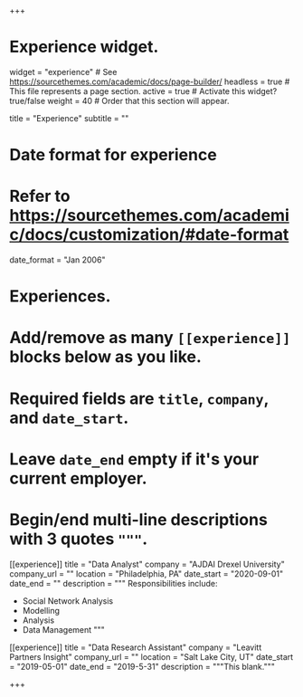 +++
# Experience widget.
widget = "experience"  # See https://sourcethemes.com/academic/docs/page-builder/
headless = true  # This file represents a page section.
active = true  # Activate this widget? true/false
weight = 40  # Order that this section will appear.

title = "Experience"
subtitle = ""

# Date format for experience
#   Refer to https://sourcethemes.com/academic/docs/customization/#date-format
date_format = "Jan 2006"

# Experiences.
#   Add/remove as many `[[experience]]` blocks below as you like.
#   Required fields are `title`, `company`, and `date_start`.
#   Leave `date_end` empty if it's your current employer.
#   Begin/end multi-line descriptions with 3 quotes `"""`.
[[experience]]
  title = "Data Analyst"
  company = "AJDAI Drexel University"
  company_url = ""
  location = "Philadelphia, PA"
  date_start = "2020-09-01"
  date_end = ""
  description = """
  Responsibilities include:
  
  * Social Network Analysis
  * Modelling
  * Analysis
  * Data Management
  """

[[experience]]
  title = "Data Research Assistant"
  company = "Leavitt Partners Insight"
  company_url = ""
  location = "Salt Lake City, UT"
  date_start = "2019-05-01"
  date_end = "2019-5-31"
    description = """This blank."""

+++
